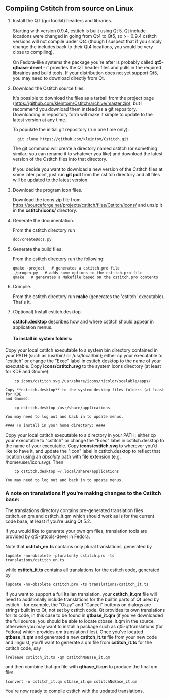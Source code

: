 ## Compiling Cstitch from source on Linux ##

1.  Install the QT (gui toolkit) headers and libraries.

    Starting with version 0.9.4, cstitch is built using Qt 5.  Qt include
locations were changed in going from Qt4 to Qt5, so >= 0.9.4 cstitch versions
will not compile under Qt4 (though I suspect that if you simply change the
includes back to their Qt4 locations, you would be very close to compiling).

    On Fedora-like systems the package you're after is probably called
**qt5-qtbase-devel** - it provides the QT header files and pulls in the
required librairies and build tools.  If your distribution does not
yet support Qt5, you may need to download directly from Qt.

2.  Download the Cstitch source files.

    It's possible to download the files as a tarball from the project
page (https://github.com/kleintom/Cstitch/archive/master.zip),
but I recommend you download them instead as a git repository.
Downloading in repository form will make it simple to update to the
latest version at any time.

    To populate the initial git repository (run one time only):

          git clone https://github.com/kleintom/Cstitch.git

    The git command will create a directory named cstitch (or something
similar; you can rename it to whatever you like) and download the latest
version of the Cstitch files into that directory.

    If you decide you want to download a new version of the Cstitch files
at some later point, just run **git pull** from the cstitch directory
and all files will be updated to the latest version.

3.  Download the program icon files.

    Download the icons zip file from
https://sourceforge.net/projects/cstitch/files/Cstitch/Icons/
and unzip it in the **cstitch/icons/** directory.

4.  Generate the documentation.

    From the cstitch directory run

        doc/createDocs.py

5.  Generate the build files.

    From the cstitch directory run the following:

        qmake -project   # generates a cstitch.pro file
        ./progen.py   # adds some options to the cstitch.pro file
        qmake   # generates a Makefile based on the cstitch.pro contents

6.  Compile.

    From the cstitch directory run **make** (generates the 'cstitch'
executable).  That's it.

7.  (Optional) Install cstitch.desktop.

    **cstitch.desktop** describes how and where cstitch should appear in
application menus.

    #### To install in system folders: ####
Copy your local cstitch executable to a system bin directory contained in your
PATH (such as /usr/bin/ or /usr/local/bin); either cp your executable to
"cstitch" or change the "Exec" label in cstitch.desktop to the name of your
executable.  Copy **icons/cstitch.svg** to the system icons directory (at least
for KDE and Gnome):

        cp icons/cstitch.svg /usr/share/icons/hicolor/scalable/apps/

    Copy **cstitch.desktop** to the system desktop files folders (at least for KDE
    and Gnome):

        cp cstitch.desktop /usr/share/applications

    You may need to log out and back in to update menus.

    #### To install in your home directory: ####
Copy your local cstitch executable to a directory in your PATH; either cp your
executable to "cstitch" or change the "Exec" label in cstitch.desktop to the
name of your executable.
Copy **icons/cstitch.svg** to wherever you'd like to have it, and update the
"Icon" label in cstitch.desktop to reflect that location using an *absolute*
path with file extension (e.g. /home/user/icon.svg).  Then

        cp cstitch.desktop ~/.local/share/applications

    You may need to log out and back in to update menus.


### A note on translations if you're making changes to the Cstitch base: ###
The translations directory contains pre-generated translation files
cstitch_en.qm and cstitch_it.qm which should work as is for the current code
base, at least if you're using Qt 5.2.

If you would like to generate your own qm files, translation tools are provided
by qt5-qttools-devel in Fedora.

Note that **cstitch_en.ts** contains only plural translations, generated by

    lupdate -no-obsolete -pluralonly cstitch.pro -ts translations/cstitch_en.ts

while **cstitch_it.ts** contains all translations for the cstitch code,
generated by

    lupdate -no-obsolete cstitch.pro -ts translations/cstitch_it.ts

If you want to support a full Italian translation, your **cstitch_it.qm** file
will need to additionally include translations for the builtin parts of Qt used
by cstitch - for example, the "Okay" and "Cancel" buttons on dialogs are strings
built in to Qt, not set by cstitch code.  Qt provides its own translations for
its code, in this case to be found in **qtbase_it.qm** (if you've downloaded the
full source, you should be able to locate qtbase_it.qm in the source, otherwise
you may want to install a package such as qt5-qttranslations (for Fedora) which
provides qm translation files).  Once you've located **qtbase_it.qm** and
generated a new **cstitch_it.ts** file from your new code and linguist, you'll
want to generate a qm file from **cstitch_it.ts** for the cstitch code, say

    lrelease cstitch_it.ts -qm cstitchNoBase_it.qm

and then combine that qm file with **qtbase_it.qm** to produce the final qm
file:

    lconvert -o cstitch_it.qm qtbase_it.qm cstitchNoBase_it.qm

You're now ready to compile cstitch with the updated translations.
